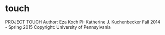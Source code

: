 touch
=====

PROJECT TOUCH
Author: Eza Koch
PI: Katherine J. Kuchenbecker
Fall 2014 - Spring 2015
Copyright: University of Pennsylvania


